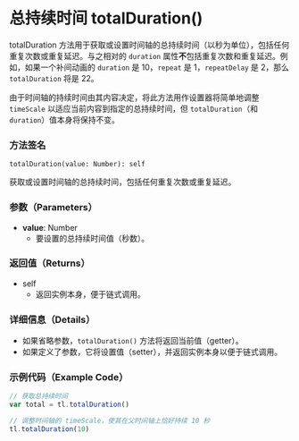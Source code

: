 # 总持续时间 totalDuration()

totalDuration 方法用于获取或设置时间轴的总持续时间（以秒为单位），包括任何重复次数或重复延迟。与之相对的 `duration` 属性**不**包括重复次数和重复延迟。例如，如果一个补间动画的 `duration` 是 10，`repeat` 是 1，`repeatDelay` 是 2，那么 `totalDuration` 将是 22。

由于时间轴的持续时间由其内容决定，将此方法用作设置器将简单地调整 `timeScale` 以适应当前内容到指定的总持续时间，但 `totalDuration`（和 `duration`）值本身将保持不变。

### 方法签名

```plaintext
totalDuration(value: Number): self
```

获取或设置时间轴的总持续时间，包括任何重复次数或重复延迟。

### 参数（Parameters）

- **value**: Number
  - 要设置的总持续时间值（秒数）。

### 返回值（Returns）

- self
  - 返回实例本身，便于链式调用。

### 详细信息（Details）

- 如果省略参数，`totalDuration()` 方法将返回当前值（getter）。
- 如果定义了参数，它将设置值（setter），并返回实例本身以便于链式调用。

### 示例代码（Example Code）

```javascript
// 获取总持续时间
var total = tl.totalDuration()

// 调整时间轴的 timeScale，使其在父时间轴上恰好持续 10 秒
tl.totalDuration(10)
```
